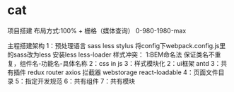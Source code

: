 # cat
项目搭建
布局方式:100% + 栅格（媒体查询）
0-980-1980-max

主程搭建架构
1：预处理语言  sass  less stylus
  将config下webpack.config.js里的sass改为less
  安装less less-loader
  样式冲突：
  1:BEM命名法 保证类名不重复，组件名-功能名-具体名称
  2：css in js
  3：样式模块化
2：ui框架
  antd
3：共有插件
  redux
  router
  axios 拦截器
  webstorage
  react-loadable
4：页面文件目录
5：指定开发规范
6：共有组件
7：共有模块
